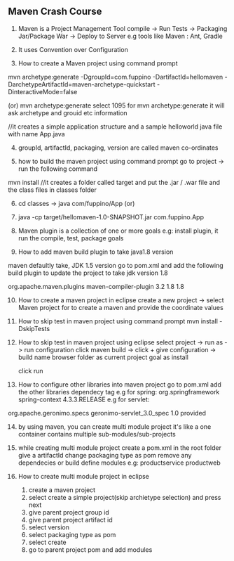 ## Maven Crash Course ##

1) Maven is a Project Management Tool
compile -> Run Tests -> Packaging Jar/Package War -> Deploy to Server
e.g tools like Maven : Ant, Gradle

2) It uses Convention over Configuration

3) How to create a Maven project using command prompt

mvn archetype:generate -DgroupId=com.fuppino -DartifactId=hellomaven -DarchetypeArtifactId=maven-archetype-quickstart -DinteractiveMode=false

(or)
mvn archetype:generate
select 1095 for mvn archetype:generate
it will ask archetype and grouid etc information

//it creates a simple application structure and a sample helloworld java file with name App.java

4) groupId, artifactId, packaging, version are called maven co-ordinates

5) how to build the maven project using command prompt
	go to project -> run the following command

mvn install
//it creates a folder called target and put the .jar / .war file and the class files in classes folder

6) cd classes -> java com/fuppino/App
(or)
7) java -cp target/hellomaven-1.0-SNAPSHOT.jar com.fuppino.App

8) Maven plugin is a collection of one or more goals
e.g: install plugin, it run the compile, test, package goals 

9) How to add maven build plugin to take java1.8 version

maven defaultly take, JDK 1.5 version
go to pom.xml and add the following build plugin to update the project to take jdk version 1.8

<build>
	<plugins>
		<plugin>
			<groupId>org.apache.maven.plugins</groupId>
			<artifactId>maven-compiler-plugin</artifactId>
			<version>3.2</version>
			<configuration>
				<source>1.8</source>
				<target>1.8</target>
			</configuration>
		</plugin>
	</plugins>
</build>

10) How to create a maven project in eclipse
create a new project -> select Maven project for to create a maven 
and provide the coordinate values

11) How to skip test in maven project using command prompt
mvn install -DskipTests

12) How to skip test in maven project using eclipse
select project -> run as -> run configuration
click maven build -> click +
give configuration -> 
	build name
	browser folder as current project
	goal as install

	click run

13) How to configure other libraries into maven project
go to pom.xml
add the other libraries dependecy tag
e.g for spring:
	<dependency>
		<groupId>org.springframework</groupId>
		<artifactId>spring-context</artifactId>
		<version>4.3.3.RELEASE</version>
	</dependency>
e.g for servlet:
<dependency>
    <groupId>org.apache.geronimo.specs</groupId>
    <artifactId>geronimo-servlet_3.0_spec</artifactId>
    <version>1.0</version>
    <scope>provided</scope>
</dependency>

14) by using maven, you can create multi module project
it's like a one container contains multiple sub-modules/sub-projects

15) while creating multi module project
	create a pom.xml in the root folder 
	give a artifactId
	change packaging type as pom
	remove any dependecies or build
	define modules
	e.g: 
		<modules>
			<module>productservice</module>
			<module>productweb</module>
		</modules>

16) How to create multi module project in eclipse
	1) create a maven project
	2) select create a simple project(skip archietype selection) and press next
	3) give parent project group id
	4) give parent project artifact id
	5) select version 
	6) select packaging type as pom
	7) select create
	8) go to parent project pom and add modules
	